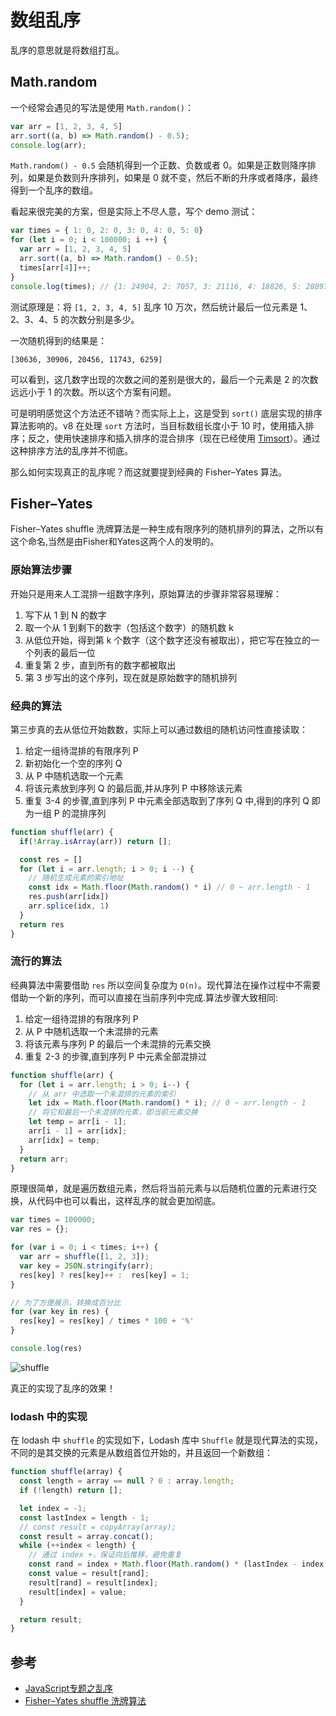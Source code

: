 # 数组乱序

乱序的意思就是将数组打乱。

## Math.random

一个经常会遇见的写法是使用 `Math.random()`：

```js
var arr = [1, 2, 3, 4, 5]
arr.sort((a, b) => Math.random() - 0.5);
console.log(arr);
```

`Math.random() - 0.5` 会随机得到一个正数、负数或者 0。如果是正数则降序排列，如果是负数则升序排列，如果是 0 就不变，然后不断的升序或者降序，最终得到一个乱序的数组。

看起来很完美的方案，但是实际上不尽人意，写个 demo 测试：

```js
var times = { 1: 0, 2: 0, 3: 0, 4: 0, 5: 0}
for (let i = 0; i < 100000; i ++) {
  var arr = [1, 2, 3, 4, 5]
  arr.sort((a, b) => Math.random() - 0.5);
  times[arr[4]]++;
}
console.log(times); // {1: 24904, 2: 7057, 3: 21116, 4: 18826, 5: 28097}
```

测试原理是：将 `[1, 2, 3, 4, 5]` 乱序 10 万次，然后统计最后一位元素是 1、2、3、4、5 的次数分别是多少。

一次随机得到的结果是：

```
[30636, 30906, 20456, 11743, 6259]
```

可以看到，这几数字出现的次数之间的差别是很大的，最后一个元素是 2 的次数远远小于 1 的次数。所以这个方案有问题。

可是明明感觉这个方法还不错呐？而实际上上，这是受到 `sort()` 底层实现的排序算法影响的。v8 在处理 `sort` 方法时，当目标数组长度小于 10 时，使用插入排序；反之，使用快速排序和插入排序的混合排序（现在已经使用 [Timsort](https://segmentfault.com/a/1190000020280815#articleHeader3)）。通过这种排序方法的乱序并不彻底。

那么如何实现真正的乱序呢？而这就要提到经典的 Fisher–Yates 算法。

## Fisher–Yates

Fisher–Yates shuffle 洗牌算法是一种生成有限序列的随机排列的算法，之所以有这个命名,当然是由Fisher和Yates这两个人的发明的。

### 原始算法步骤

开始只是用来人工混排一组数字序列，原始算法的步骤非常容易理解：

1. 写下从 1 到 N 的数字
2. 取一个从 1 到剩下的数字（包括这个数字）的随机数 k
3. 从低位开始，得到第 k 个数字（这个数字还没有被取出），把它写在独立的一个列表的最后一位
4. 重复第 2 步，直到所有的数字都被取出
5. 第 3 步写出的这个序列，现在就是原始数字的随机排列

### 经典的算法

第三步真的去从低位开始数数，实际上可以通过数组的随机访问性直接读取：

1. 给定一组待混排的有限序列 P
2. 新初始化一个空的序列 Q
3. 从 P 中随机选取一个元素
4. 将该元素放到序列 Q 的最后面,并从序列 P 中移除该元素
5. 重复 3-4 的步骤,直到序列 P 中元素全部选取到了序列 Q 中,得到的序列 Q 即为一组 P 的混排序列

```js
function shuffle(arr) {
  if(!Array.isArray(arr)) return [];

  const res = []
  for (let i = arr.length; i > 0; i --) {
    // 随机生成元素的索引地址
    const idx = Math.floor(Math.random() * i) // 0 ~ arr.length - 1
    res.push(arr[idx])
    arr.splice(idx, 1)
  }
  return res
}
```

### 流行的算法

经典算法中需要借助 `res` 所以空间复杂度为 `O(n)`。现代算法在操作过程中不需要借助一个新的序列，而可以直接在当前序列中完成.算法步骤大致相同:

1. 给定一组待混排的有限序列 P
2. 从 P 中随机选取一个未混排的元素
3. 将该元素与序列 P 的最后一个未混排的元素交换
4. 重复 2-3 的步骤,直到序列 P 中元素全部混排过

```js
function shuffle(arr) {
  for (let i = arr.length; i > 0; i--) {
    // 从 arr 中选取一个未混排的元素的索引
    let idx = Math.floor(Math.random() * i); // 0 ~ arr.length - 1
    // 将它和最后一个未混排的元素，即当前元素交换
    let temp = arr[i - 1];
    arr[i - 1] = arr[idx];
    arr[idx] = temp;
  }
  return arr;
}
```

原理很简单，就是遍历数组元素，然后将当前元素与以后随机位置的元素进行交换，从代码中也可以看出，这样乱序的就会更加彻底。

```js
var times = 100000;
var res = {};

for (var i = 0; i < times; i++) {
  var arr = shuffle([1, 2, 3]);
  var key = JSON.stringify(arr);
  res[key] ? res[key]++ :  res[key] = 1;
}

// 为了方便展示，转换成百分比
for (var key in res) {
  res[key] = res[key] / times * 100 + '%'
}

console.log(res)
```

![shuffle](../public/assets/javascript-shuffle.png)

真正的实现了乱序的效果！

### lodash 中的实现

在 lodash 中 `shuffle` 的实现如下，Lodash 库中 `Shuffle` 就是现代算法的实现，不同的是其交换的元素是从数组首位开始的，并且返回一个新数组：

```js
function shuffle(array) {
  const length = array == null ? 0 : array.length;
  if (!length) return [];

  let index = -1;
  const lastIndex = length - 1;
  // const result = copyArray(array);
  const result = array.concat();
  while (++index < length) {
    // 通过 index +，保证向后推移，避免重复
    const rand = index + Math.floor(Math.random() * (lastIndex - index + 1));
    const value = result[rand];
    result[rand] = result[index];
    result[index] = value;
  }

  return result;
}
```

## 参考

- [JavaScript专题之乱序](https://github.com/mqyqingfeng/Blog/issues/51)
- [Fisher–Yates shuffle 洗牌算法](https://www.cnblogs.com/star91/p/FisherYates-shuffle-xi-pai-suan-fa.html)
